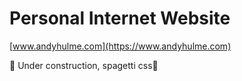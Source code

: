 # Personal Internet Website
[www.andyhulme.com](https://www.andyhulme.com)

🚧 Under construction, spagetti css🚧